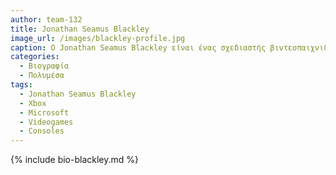 ```yaml
---
author: team-132
title: Jonathan Seamus Blackley 
image_url: /images/blackley-profile.jpg
caption: Ο Jonathan Seamus Blackley είναι ένας σχεδιαστής βιντεοπαιχνιδιών, ο οποίος κατείχε συμαντικό ρόλο στον καθορισμό της Microsoft στον τομέα των κονσολών, συμβάλοντας στη διαδρασή του κινού της εταιρίας με την ίδια την κονσόλα, μεσώ των βιντεοπαιχνιδίων, δημηουργόντας την πρώτη κονσόλα Xbox το 2001
categories:
  - Βιογραφία  
  - Πολυμέσα
tags:
  - Jonathan Seamus Blackley
  - Xbox
  - Microsoft
  - Videogames
  - Consoles
---
```


{% include bio-blackley.md %}
